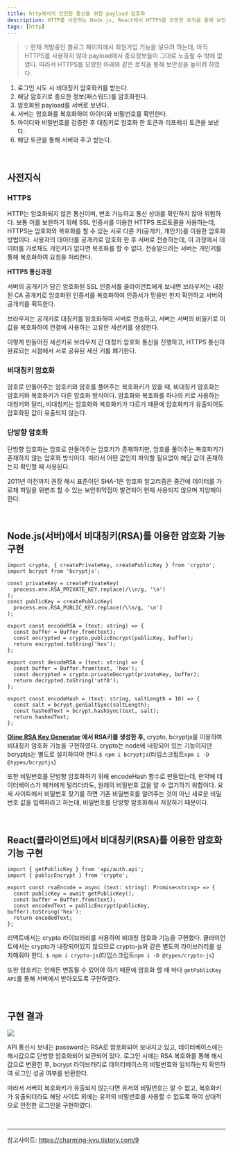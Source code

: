 ```yaml
---
title: http에서의 안전한 통신을 위한 payload 암호화
description: HTTP를 사용하는 Node.js, React에서 HTTPS를 모방한 로직을 통해 보안성을 높인 개발과정
tags: [http]
---
```


> 💡 현재 개발중인 블로그 페이지에서 회원가입 기능을 넣으려 하는데, 아직 HTTPS를 사용하지 않아 payload에서 중요정보들이 그대로 노출될 수 밖에 없었다.
> 따라서 HTTPS를 모방한 아래와 같은 로직을 통해 보안성을 높이려 하였다.

1. 로그인 시도 시 비대칭키 암호화키를 받는다.
2. 해당 암호키로 중요한 정보(패스워드)를 암호화한다.
3. 암호화된 payload를 서버로 보낸다.
4. 서버는 암호화를 복호화하여 아이디와 비밀번호를 확인한다.
5. 아이디와 비밀번호를 검증한 후 대칭키로 암호화 한 토큰과 리프레쉬 토큰을 보낸다.
6. 해당 토큰을 통해 서버와 주고 받는다.

<br >

## 사전지식

### HTTPS

HTTP는 암호화되지 않은 통신이며, 변조 가능하고 통신 상대를 확인하지 않아 위험하다. 보통 이를 보완하기 위해 SSL 인증서를 이용한 HTTPS 프로토콜을 사용하는데, HTTPS는 암호화와 복호화를 할 수 있는 서로 다른 키(공개키, 개인키)를 이용한 암호화 방법이다.
사용자의 데이터를 공개키로 암호화 한 후 서버로 전송하는데, 이 과정에서 데이터를 가로채도 개인키가 없다면 복호화를 할 수 없다. 전송받으려는 서버는 개인키를 통해 복호화하여 요청을 처리한다.

**HTTPS 통신과정**

서버의 공개키가 담긴 암호화된 SSL 인증서를 클라이언트에게 보내면 브라우저는 내장된 CA 공개키로 암호화된 인증서를 복호화하여 인증서가 믿을만 한지 확인하고 서버의 공개키를 획득한다.

브라우저는 공개키로 대칭키를 암호화하여 서버로 전송하고, 서버는 서버의 비밀키로 이 값을 복호화하여 연결에 사용하는 고유한 세션키를 생성한다.

이렇게 만들어진 세션키로 브라우저 간 대칭키 암호화 통신을 진행하고, HTTPS 통신이 완료되는 시점에서 서로 공유된 세션 키를 폐기한다.

### 비대칭키 암호화

암호로 만들어주는 암호키와 암호를 풀어주는 복호화키가 있을 때, 비대칭키 암호화는 암호키와 복호화키가 다른 암호화 방식이다. 암호화와 복호화를 하나의 키로 사용하는 대칭키와 달리, 비대칭키는 암호화와 복호화키가 다르기 때문에 암호화키가 유출되어도 암호화된 값이 유출되지 않는다.

### 단방향 암호화

단방향 암호화는 암호로 만들어주는 암호키가 존재하지만, 암호를 풀어주는 복호화키가 존재하지 않는 암호화 방식이다. 따라서 어떤 값인지 파악할 필요없이 해당 값이 존재하는지 확인할 때 사용된다.

2011년 이전까지 권장 해시 표준이던 SHA-1은 암호화 알고리즘은 중간에 데이터를 가로채 파일을 위변조 할 수 있는 보안취약점이 발견되어 현재 사용되지 않으며 지양해야 한다.

<br >

## Node.js(서버)에서 비대칭키(RSA)를 이용한 암호화 기능 구현

```tsx
import crypto, { createPrivateKey, createPublicKey } from 'crypto';
import bcrypt from 'bcryptjs';

const privateKey = createPrivateKey(
  process.env.RSA_PRIVATE_KEY.replace(/\\n/g, '\n')
);
const publicKey = createPublicKey(
  process.env.RSA_PUBLIC_KEY.replace(/\\n/g, '\n')
);

export const encodeRSA = (text: string) => {
  const buffer = Buffer.from(text);
  const encrypted = crypto.publicEncrypt(publicKey, buffer);
  return encrypted.toString('hex');
};

export const decodeRSA = (text: string) => {
  const buffer = Buffer.from(text, 'hex');
  const decrypted = crypto.privateDecrypt(privateKey, buffer);
  return decrypted.toString('utf8');
};

export const encodeHash = (text: string, saltLength = 10) => {
  const salt = bcrypt.genSaltSync(saltLength);
  const hashedText = bcrypt.hashSync(text, salt);
  return hashedText;
};
```

**[Oline RSA Key Generator](https://travistidwell.com/jsencrypt/demo/) 에서 RSA키를 생성한 후,** crypto, bcryptjs를 이용하여 비대칭키 암호화 기능을 구현하였다. crypto는 node에 내장되어 있는 기능이지만 bcryptjs는 별도로 설치하여야 한다.`$ npm i bcryptjs`(타입스크립트`npm i -D @types/bcryptjs`)

또한 비밀번호를 단방향 암호화하기 위해 encodeHash 함수로 만들었는데, 만약에 데이터베이스가 해커에게 털리더라도, 원래의 비밀번호 값을 알 수 없기하기 위함이다. 요새 사이트에서 비밀번호 찾기를 하면 기존 비밀번호를 알려주는 것이 아닌 새로운 비밀번호 값을 입력하라고 하는데, 비밀번호를 단방향 암호화해서 저장하기 때문이다.

<br >

## React(클라이언트)에서 비대칭키(RSA)를 이용한 암호화 기능 구현

```tsx
import { getPublicKey } from 'api/auth.api';
import { publicEncrypt } from 'crypto';

export const rsaEncode = async (text: string): Promise<string> => {
  const publicKey = await getPublicKey();
  const buffer = Buffer.from(text);
  const encodedText = publicEncrypt(publicKey, buffer).toString('hex');
  return encodedText;
};
```

리액트에서는 crypto 라이브러리를 사용하여 비대칭 암호화 기능을 구현했다. 클라이언트에서는 crypto가 내장되어있지 않으므로 crypto-js와 같은 별도의 라이브러리를 설치해줘야 한다. `$ npm i crypto-js`(타입스크립트`npm i -D @types/crypto-js`)

또한 암호키는 언제든 변동될 수 있어야 하기 때문에 암호화 할 때 마다 `getPublicKey API`를 통해 서버에서 받아오도록 구현하였다.

<br >

## 구현 결과

![](https://velog.velcdn.com/images/te-ing/post/bbd9ad25-9364-4156-b985-f327d5916907/image.jpg)

API 통신시 보내는 password는 RSA로 암호화되어 보내지고 있고, 데이터베이스에는 해시값으로 단방향 암호화되어 보관되어 있다. 로그인 시에는 RSA 복호화를 통해 해시값으로 변환한 후, bcrypt 라이브러리로 데이터베이스의 비밀번호와 일치하는지 확인하여 로그인 성공 여부를 반환한다.

따라서 서버의 복호화키가 유출되지 않는다면 유저의 비밀번호는 알 수 없고, 복호화키가 유출되더라도 해당 사이트 외에는 유저의 비밀번호를 사용할 수 없도록 하여 상대적으로 안전한 로그인을 구현하였다.

<br>

---

참고사이트: https://charming-kyu.tistory.com/9

